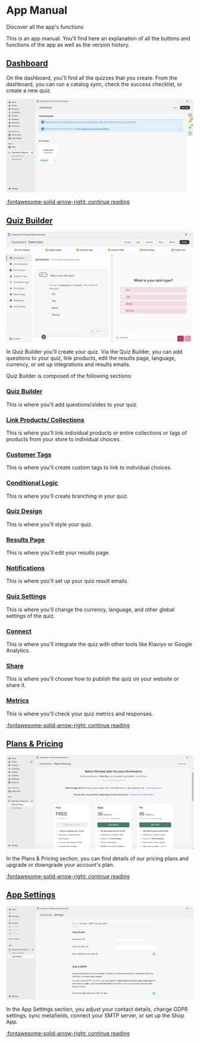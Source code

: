 # App Manual

Discover all the app's functions

This is an app manual. You'll find here an explanation of all the buttons and functions of the app as well as the version history.

## [Dashboard](dashboard.md)

On the dashboard, you'll find all the quizzes that you create. From the dashboard, you can run a catalog sync, check the success checklist, or create a new quiz.

![dashboard](/images/manual_dashboard.png)

[:fontawesome-solid-arrow-right: continue reading](dashboard.md)

## [Quiz Builder](quiz-builder.md)

![quiz builder quiz builder section](/images/manual_quizbuilder_quizbuilder.png)

In Quiz Builder you'll create your quiz. Via the Quiz Builder, you can add questions to your quiz, link products, edit the results page, language, currency, or set up integrations and results emails.

Quiz Builder is composed of the following sections:

### [Quiz Builder](https://docs.revenuehunt.com/reference/quiz-builder/#quiz-builder_1)

This is where you'll add questions/slides to your quiz.

### [Link Products/ Collections](https://docs.revenuehunt.com/reference/quiz-builder/#link-collections)

This is where you'll link individual products or entire collections or tags of products from your store to individual choices.

### [Customer Tags](https://docs.revenuehunt.com/reference/quiz-builder/#customer-tags) 

This is where you'll create custom tags to link to individual choices.

### [Conditional Logic](https://docs.revenuehunt.com/reference/quiz-builder/#conditional-logic)

This is where you'll create branching in your quiz.

### [Quiz Design](https://docs.revenuehunt.com/reference/quiz-builder/#quiz-design) 

This is where you'll style your quiz.

### [Results Page](https://docs.revenuehunt.com/reference/quiz-builder/#results-page)

This is where you'll edit your results page.

### [Notifications](https://docs.revenuehunt.com/reference/quiz-builder/#notifications) 

This is where you'll set up your quiz result emails.

### [Quiz Settings](https://docs.revenuehunt.com/reference/quiz-builder/#quiz-settings)

This is where you'll change the currency, language, and other global settings of the quiz.

### [Connect](https://docs.revenuehunt.com/reference/quiz-builder/#connect)

This is where you'll integrate the quiz with other tools like Klaviyo or Google Analytics.

### [Share](https://docs.revenuehunt.com/reference/quiz-builder/#share)

This is where you'll choose how to publish the quiz on your website or share it.

### [Metrics](https://docs.revenuehunt.com/reference/quiz-builder/#metrics)

This is where you'll check your quiz metrics and responses.

[:fontawesome-solid-arrow-right: continue reading](quiz-builder.md)

## [Plans & Pricing](plans-pricing.md)

![plans & pricing page](/images/manual_plans_pricing.png)

In the Plans & Pricing section, you can find details of our pricing plans and upgrade or downgrade your account's plan.

[:fontawesome-solid-arrow-right: continue reading](plans-pricing.md)

## [App Settings](app-settings.md)

![app settings general](/images/manual_appsettings_general.png)

In the App Settings section, you adjust your contact details, change GDPR settings, sync metafields, connect your SMTP server, or set up the Shop App.

[:fontawesome-solid-arrow-right: continue reading](app-settings.md)

